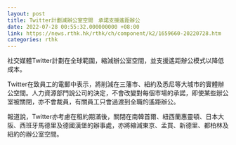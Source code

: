 ```yaml
---
layout: post
title: Twitter計劃減辦公室空間　承諾支援遙距辦公
date: 2022-07-28 00:55:32.000000000 +08:00
link: https://news.rthk.hk/rthk/ch/component/k2/1659660-20220728.htm
categories: rthk
---
```


社交媒體Twitter計劃在全球範圍，縮減辦公室空間，並支援遙距辦公模式以降低成本。

Twitter在致員工的電郵中表示，將削減在三藩市、紐約及悉尼等大城市的實體辦公空間。人力資源部門說公司的決定，不會改變對每個市場的承諾，即使某些辦公室被關閉，亦不會裁員，有關員工只會過渡到全職的遙距辦公。

報道說，Twitter亦考慮在租約期滿後，關閉在南韓首爾、紐西蘭惠靈頓、日本大阪、西班牙馬德里及德國漢堡的辦事處，亦將縮減東京、孟買、新德里、都柏林及紐約的辦公室空間。
